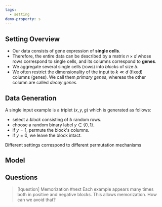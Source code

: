 ```yaml
---
tags:
  - setting
demo-property: s
---
```



## Setting Overview
- Our data consists of gene expression of **single cells**. 
- Therefore, the entire data can be described by a matrix $n \times d$ whose rows correspond to single cells, and its columns correspond to **genes**.
- We aggregate several single cells (rows) into *blocks* of size $b$.
- We often restrict the dimensionality of the input to $k\ll d$ (fixed) columns (genes). We call them *primary genes*, whereas the other column are called *decoy genes*.


## Data Generation
A single input example is a triplet $(x,y,g)$ which is generated as follows:
- select a *block* consisting of $b$ random rows.
- choose a random binary label $y \in \{0,1\}$. 
- if $y=1$, permute the block's columns.
- if $y=0$, we leave the block intact.

Different settings correspond to different permutation mechanisms


## Model


## Questions


> [!question] Memorization #next
> Each example appears many times both in positive and negative blocks. This allows memorization. How can we avoid that?






